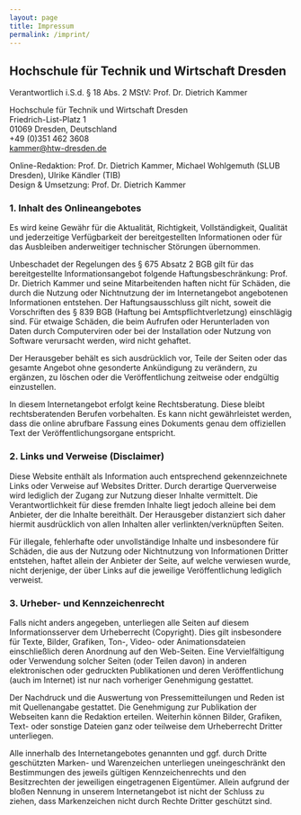 ```yaml
---
layout: page
title: Impressum
permalink: /imprint/
---
```


## Hochschule für Technik und Wirtschaft Dresden

Verantwortlich i.S.d. § 18 Abs. 2 MStV: Prof. Dr. Dietrich Kammer

Hochschule für Technik und Wirtschaft Dresden\
Friedrich-List-Platz 1\
01069 Dresden, Deutschland\
+49 (0)351 462 3608\
<kammer@htw-dresden.de>

Online-Redaktion: Prof. Dr. Dietrich Kammer, Michael Wohlgemuth (SLUB Dresden), Ulrike Kändler (TIB)\
Design & Umsetzung: Prof. Dr. Dietrich Kammer

### 1. Inhalt des Onlineangebotes

Es wird keine Gewähr für die Aktualität, Richtigkeit, Vollständigkeit, Qualität und jederzeitige Verfügbarkeit der bereitgestellten Informationen oder für das Ausbleiben anderweitiger technischer Störungen übernommen.

Unbeschadet der Regelungen des § 675 Absatz 2 BGB gilt für das bereitgestellte Informationsangebot folgende Haftungsbeschränkung: Prof. Dr. Dietrich Kammer und seine Mitarbeitenden haften nicht für Schäden, die durch die Nutzung oder Nichtnutzung der im Internetangebot angebotenen Informationen entstehen. Der Haftungsausschluss gilt nicht, soweit die Vorschriften des § 839 BGB (Haftung bei Amtspflichtverletzung) einschlägig sind. Für etwaige Schäden, die beim Aufrufen oder Herunterladen von Daten durch Computerviren oder bei der Installation oder Nutzung von Software verursacht werden, wird nicht gehaftet.

Der Herausgeber behält es sich ausdrücklich vor, Teile der Seiten oder das gesamte Angebot ohne gesonderte Ankündigung zu verändern, zu ergänzen, zu löschen oder die Veröffentlichung zeitweise oder endgültig einzustellen.

In diesem Internetangebot erfolgt keine Rechtsberatung. Diese bleibt rechtsberatenden Berufen vorbehalten. Es kann nicht gewährleistet werden, dass die online abrufbare Fassung eines Dokuments genau dem offiziellen Text der Veröffentlichungsorgane entspricht.

### 2. Links und Verweise (Disclaimer)

Diese Website enthält als Information auch entsprechend gekennzeichnete Links oder Verweise auf Websites Dritter. Durch derartige Querverweise wird lediglich der Zugang zur Nutzung dieser Inhalte vermittelt. Die Verantwortlichkeit für diese fremden Inhalte liegt jedoch alleine bei dem Anbieter, der die Inhalte bereithält. Der Herausgeber distanziert sich daher hiermit ausdrücklich von allen Inhalten aller verlinkten/verknüpften Seiten.

Für illegale, fehlerhafte oder unvollständige Inhalte und insbesondere für Schäden, die aus der Nutzung oder Nichtnutzung von Informationen Dritter entstehen, haftet allein der Anbieter der Seite, auf welche verwiesen wurde, nicht derjenige, der über Links auf die jeweilige Veröffentlichung lediglich verweist.

### 3. Urheber- und Kennzeichenrecht

Falls nicht anders angegeben, unterliegen alle Seiten auf diesem Informationsserver dem Urheberrecht (Copyright). Dies gilt insbesondere für Texte, Bilder, Grafiken, Ton-, Video- oder Animationsdateien einschließlich deren Anordnung auf den Web-Seiten. Eine Vervielfältigung oder Verwendung solcher Seiten (oder Teilen davon) in anderen elektronischen oder gedruckten Publikationen und deren Veröffentlichung (auch im Internet) ist nur nach vorheriger Genehmigung gestattet.

Der Nachdruck und die Auswertung von Pressemitteilungen und Reden ist mit Quellenangabe gestattet. Die Genehmigung zur Publikation der Webseiten kann die Redaktion erteilen. Weiterhin können Bilder, Grafiken, Text- oder sonstige Dateien ganz oder teilweise dem Urheberrecht Dritter unterliegen.

Alle innerhalb des Internetangebotes genannten und ggf. durch Dritte geschützten Marken- und Warenzeichen unterliegen uneingeschränkt den Bestimmungen des jeweils gültigen Kennzeichenrechts und den Besitzrechten der jeweiligen eingetragenen Eigentümer. Allein aufgrund der bloßen Nennung in unserem Internetangebot ist nicht der Schluss zu ziehen, dass Markenzeichen nicht durch Rechte Dritter geschützt sind.
